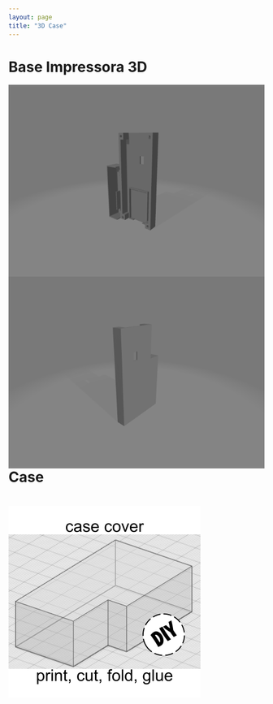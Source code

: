 ```yaml
---
layout: page
title: "3D Case"
---
```

<div>
<h1>Base Impressora 3D</h1>
  
<img src="/photos/EVP-3D 3.png"
     style="float: left; margin-right: 350px;" />
<br/><br/>

<img src="/photos/EVP-3D 4.png"
     style="float: left; margin-right: 350px;" />
 <br/><br/>
</div>

---
<h1>Case<h1>

<img src="/photos/LV-IMG-073 DIY case cover.png"
     style="float: left; margin-right: 500px;" />
<br/><br/>
